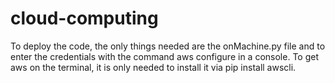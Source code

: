 # cloud-computing
To deploy the code, the only things needed are the onMachine.py file and to enter the credentials with the command aws configure in a console. To get aws on the terminal, it is only needed to install it via pip install awscli.
